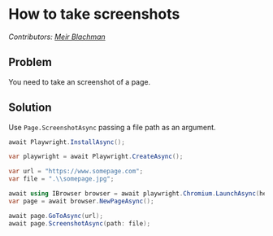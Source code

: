 # How to take screenshots
_Contributors: [Meir Blachman](https://www.github.com/meir017)_

## Problem

You need to take an screenshot of a page.

## Solution

Use `Page.ScreenshotAsync` passing a file path as an argument.

```cs
await Playwright.InstallAsync();

var playwright = await Playwright.CreateAsync();

var url = "https://www.somepage.com";
var file = ".\\somepage.jpg";

await using IBrowser browser = await playwright.Chromium.LaunchAsync(headless: false);
var page = await browser.NewPageAsync();

await page.GoToAsync(url);
await page.ScreenshotAsync(path: file);
```